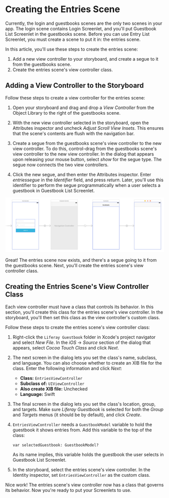 # Creating the Entries Scene

Currently, the login and guestbooks scenes are the only two scenes in your app. 
The login scene contains Login Screenlet, and you'll put Guestbook List 
Screenlet in the guestbooks scene. Before you can use Entry List Screenlet, you 
must create a scene to put it in: the entries scene. 

In this article, you'll use these steps to create the entries scene: 

1.  Add a new view controller to your storyboard, and create a segue to it from 
    the guestbooks scene. 
2.  Create the entries scene's view controller class. 

## Adding a View Controller to the Storyboard

Follow these steps to create a view controller for the entries scene: 

1.  Open your storyboard and drag and drop a *View Controller* from the Object 
    Library to the right of the guestbooks scene. 

2.  With the new view controller selected in the storyboard, open the Attributes 
    inspector and uncheck *Adjust Scroll View Insets*. This ensures that the 
    scene's contents are flush with the navigation bar.

3.  Create a segue from the guestbooks scene's view controller to the new view 
    controller. To do this, control-drag from the guestbooks scene's view 
    controller to the new view controller. In the dialog that appears upon 
    releasing your mouse button, select *show* for the segue type. The segue now 
    connects the two view controllers. 

4.  Click the new segue, and then enter the Attributes inspector. Enter 
    *entriessegue* in the *Identifier* field, and press *return*. Later, you'll 
    use this identifier to perform the segue programmatically when a user 
    selects a guestbook in Guestbook List Screenlet. 

![Figure 1: The entries scene now exists to the right of the guestbooks scene, with a segue connecting the two scenes.](../../../images/ios-lp-entries-scene-01.png)

Great! The entries scene now exists, and there's a segue going to it from the 
guestbooks scene. Next, you'll create the entries scene's view controller class. 

## Creating the Entries Scene's View Controller Class

Each view controller must have a class that controls its behavior. In this 
section, you'll create this class for the entries scene's view controller. In 
the storyboard, you'll then set this class as the view controller's custom 
class. 

Follow these steps to create the entries scene's view controller class: 

1.  Right-click the `Liferay Guestbook` folder in Xcode's project navigator and 
    select *New File*. In the *iOS* &rarr; *Source* section of the dialog that 
    appears, select *Cocoa Touch Class* and click *Next*. 

2.  The next screen in the dialog lets you set the class's name, subclass, and 
    language. You can also choose whether to create an XIB file for the class. 
    Enter the following information and click *Next*: 

    - **Class:** `EntriesViewController`
    - **Subclass of:** `UIViewController`
    - **Also create XIB file:** Unchecked
    - **Language:** Swift

3.  The final screen in the dialog lets you set the class's location, group, and 
    targets. Make sure *Liferay Guestbook* is selected for both the *Group* and 
    *Targets* menus (it should be by default), and click *Create*. 

4.  `EntriesViewController` needs a `GuestbookModel` variable to hold the 
    guestbook it shows entries from. Add this variable to the top of the class: 

        var selectedGuestbook: GuestbookModel?

    As its name implies, this variable holds the guestbook the user selects in 
    Guestbook List Screenlet. 

5.  In the storyboard, select the entries scene's view controller. In the 
    Identity inspector, set `EntriesViewController` as the custom class. 

Nice work! The entries scene's view controller now has a class that governs its 
behavior. Now you're ready to put your Screenlets to use. 
